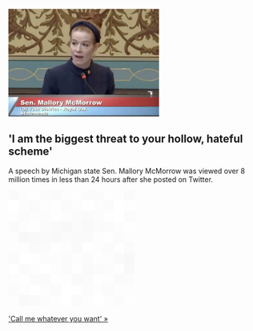 
!['I am the biggest threat to your hollow, hateful scheme'](./20220420175833.png)
## 'I am the biggest threat to your hollow, hateful scheme'

A speech by Michigan state Sen. Mallory McMorrow was viewed over 8 million times in less than 24 hours after she posted on Twitter.

![pic](../square_bg.png)

['Call me whatever you want' »](https://www.yahoo.com/news/michigan-state-senator-hits-back-at-gop-colleague-accusing-her-of-grooming-kids-135900555.html)
